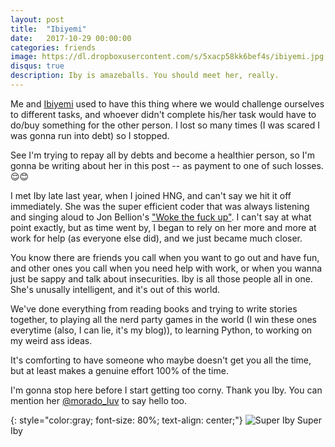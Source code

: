 ```yaml
---
layout: post
title:  "Ibiyemi"
date:   2017-10-29 00:00:00
categories: friends
image: https://dl.dropboxusercontent.com/s/5xacp58kk6bef4s/ibiyemi.jpg
disqus: true
description: Iby is amazeballs. You should meet her, really.
---
```


Me and [Ibiyemi](https://twitter.com/morado_luv) used to have this thing where we would challenge ourselves to different tasks, and whoever didn't complete his/her task would have to do/buy something for the other person. I lost so many times (I was scared I was gonna run into debt) so I stopped. 

See I'm trying to repay all by debts and become a healthier person, so I'm gonna be writing about her in this post -- as payment to one of such losses. 😌😊

I met Iby late last year, when I joined HNG, and can't say we hit it off immediately. She was the super efficient coder that was always listening and singing aloud to Jon Bellion's ["Woke the fuck up"](https://www.youtube.com/watch?v=axKguLdeMEY). I can't say at what point exactly, but as time went by, I began to rely on her more and more at work for help (as everyone else did), and we just became much closer.

You know there are friends you call when you want to go out and have fun, and other ones you call when you need help with work, or when you wanna just be sappy and talk about insecurities. Iby is all those people all in one. She's unusally intelligent, and it's out of this world.

We've done everything from reading books and trying to write stories together, to playing all the nerd party games in the world (I win these ones everytime (also, I can lie, it's my blog)), to learning Python, to working on my weird ass ideas.

It's comforting to have someone who maybe doesn't get you all the time, but at least makes a genuine effort 100% of the time.

I'm gonna stop here before I start getting too corny. Thank you Iby. You can mention her [@morado_luv](https://twitter.com/morado_luv) to say hello too.

{: style="color:gray; font-size: 80%; text-align: center;"}
![Super Iby](https://dl.dropboxusercontent.com/s/5xacp58kk6bef4s/ibiyemi.jpg)
Super Iby




